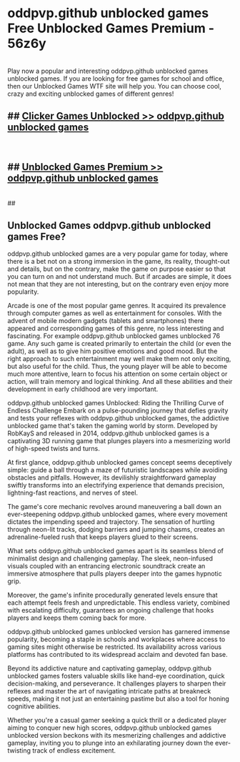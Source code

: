 # oddpvp.github unblocked games  Free Unblocked Games Premium - 56z6y <br>
<br>
Play now a popular and interesting oddpvp.github unblocked games unblocked games. If you are looking for free games for school and office, then our Unblocked Games WTF site will help you. You can choose cool, crazy and exciting unblocked games of different genres!


## ##  [Clicker Games Unblocked >> oddpvp.github unblocked games](http://freeplayer.one?title=oddpvp.github_unblocked_games&ref=UGames)
  <br>

##  ## [Unblocked Games Premium >> oddpvp.github unblocked games](http://freeplayer.one?title=oddpvp.github_unblocked_games&ref=UGames)
  <br>
  ##



## Unblocked Games oddpvp.github unblocked games Free?

oddpvp.github unblocked games are a very popular game for today, where there is a bet not on a strong immersion in the game, its reality, thought-out and details, but on the contrary, make the game on purpose easier so that you can turn on and not understand much. But if arcades are simple, it does not mean that they are not interesting, but on the contrary even enjoy more popularity.

Arcade is one of the most popular game genres. It acquired its prevalence through computer games as well as entertainment for consoles. With the advent of mobile modern gadgets (tablets and smartphones) there appeared and corresponding games of this genre, no less interesting and fascinating. For example oddpvp.github unblocked games unblocked 76 game. Any such game is created primarily to entertain the child (or even the adult), as well as to give him positive emotions and good mood. But the right approach to such entertainment may well make them not only exciting, but also useful for the child. Thus, the young player will be able to become much more attentive, learn to focus his attention on some certain object or action, will train memory and logical thinking. And all these abilities and their development in early childhood are very important.

oddpvp.github unblocked games Unblocked: Riding the Thrilling Curve of Endless Challenge
Embark on a pulse-pounding journey that defies gravity and tests your reflexes with oddpvp.github unblocked games, the addictive unblocked game that's taken the gaming world by storm. Developed by RobKayS and released in 2014, oddpvp.github unblocked games is a captivating 3D running game that plunges players into a mesmerizing world of high-speed twists and turns.

At first glance, oddpvp.github unblocked games concept seems deceptively simple: guide a ball through a maze of futuristic landscapes while avoiding obstacles and pitfalls. However, its devilishly straightforward gameplay swiftly transforms into an electrifying experience that demands precision, lightning-fast reactions, and nerves of steel.

The game's core mechanic revolves around maneuvering a ball down an ever-steepening oddpvp.github unblocked games, where every movement dictates the impending speed and trajectory. The sensation of hurtling through neon-lit tracks, dodging barriers and jumping chasms, creates an adrenaline-fueled rush that keeps players glued to their screens.

What sets oddpvp.github unblocked games apart is its seamless blend of minimalist design and challenging gameplay. The sleek, neon-infused visuals coupled with an entrancing electronic soundtrack create an immersive atmosphere that pulls players deeper into the games hypnotic grip.

Moreover, the game's infinite procedurally generated levels ensure that each attempt feels fresh and unpredictable. This endless variety, combined with escalating difficulty, guarantees an ongoing challenge that hooks players and keeps them coming back for more.

oddpvp.github unblocked games unblocked version has garnered immense popularity, becoming a staple in schools and workplaces where access to gaming sites might otherwise be restricted. Its availability across various platforms has contributed to its widespread acclaim and devoted fan base.

Beyond its addictive nature and captivating gameplay, oddpvp.github unblocked games fosters valuable skills like hand-eye coordination, quick decision-making, and perseverance. It challenges players to sharpen their reflexes and master the art of navigating intricate paths at breakneck speeds, making it not just an entertaining pastime but also a tool for honing cognitive abilities.

Whether you're a casual gamer seeking a quick thrill or a dedicated player aiming to conquer new high scores, oddpvp.github unblocked games unblocked version beckons with its mesmerizing challenges and addictive gameplay, inviting you to plunge into an exhilarating journey down the ever-twisting track of endless excitement.